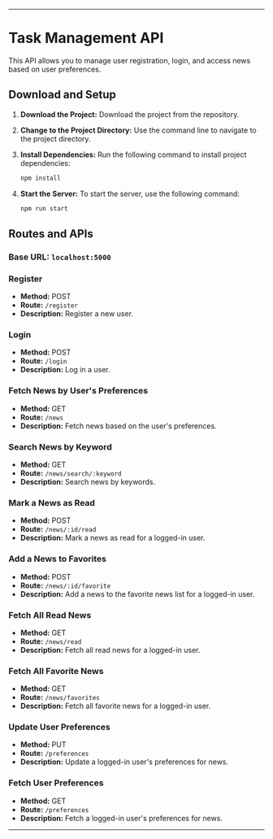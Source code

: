 
---

# Task Management API

This API allows you to manage user registration, login, and access news based on user preferences.

## Download and Setup

1. **Download the Project:** Download the project from the repository.
2. **Change to the Project Directory:** Use the command line to navigate to the project directory.
3. **Install Dependencies:** Run the following command to install project dependencies:

   ```bash
   npm install
   ```

4. **Start the Server:** To start the server, use the following command:

   ```bash
   npm run start
   ```

## Routes and APIs

### Base URL: `localhost:5000`

### Register

- **Method:** POST
- **Route:** `/register`
- **Description:** Register a new user.

### Login

- **Method:** POST
- **Route:** `/login`
- **Description:** Log in a user.

### Fetch News by User's Preferences

- **Method:** GET
- **Route:** `/news`
- **Description:** Fetch news based on the user's preferences.

### Search News by Keyword

- **Method:** GET
- **Route:** `/news/search/:keyword`
- **Description:** Search news by keywords.

### Mark a News as Read

- **Method:** POST
- **Route:** `/news/:id/read`
- **Description:** Mark a news as read for a logged-in user.

### Add a News to Favorites

- **Method:** POST
- **Route:** `/news/:id/favorite`
- **Description:** Add a news to the favorite news list for a logged-in user.

### Fetch All Read News

- **Method:** GET
- **Route:** `/news/read`
- **Description:** Fetch all read news for a logged-in user.

### Fetch All Favorite News

- **Method:** GET
- **Route:** `/news/favorites`
- **Description:** Fetch all favorite news for a logged-in user.

### Update User Preferences

- **Method:** PUT
- **Route:** `/preferences`
- **Description:** Update a logged-in user's preferences for news.

### Fetch User Preferences

- **Method:** GET
- **Route:** `/preferences`
- **Description:** Fetch a logged-in user's preferences for news.

---

